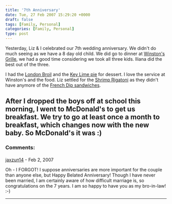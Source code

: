 ```yaml
---
title: '7th Anniversary'
date: Tue, 27 Feb 2007 15:29:20 +0000
draft: false
tags: [Family, Personal]
categories: [Family, Personal]
type: post
---
```


Yesterday, Liz & I celebrated our 7th wedding anniversary. We didn't do much seeing as we have a 8 day old child. We did go to dinner at [Winston's Grille](http://www.winstonsgrille.com/), we had a good time considering we took all three kids. Iliana did the best out of the three.

I had the [London Broil](http://www.winstonsgrille.com/OurMenu-Entrees.asp) and the [Key Lime pie](http://www.winstonsgrille.com/OurMenu-Desserts.asp) for dessert. I love the service at Winston's and the food. Liz settled for the [Shrimp Rigatoni](http://www.winstonsgrille.com/OurMenu-Entrees.asp) as they didn't have anymore of the [French Dip sandwiches](http://www.winstonsgrille.com/OurMenu-Burgers.asp).

After I dropped the boys off at school this morning, I went to McDonald's to get us breakfast. We try to go at least once a month to breakfast, which changes now with the new baby. So McDonald's it was :)
---
### Comments:
#### 
[jaxzun14](http://jaxzun14.wordpress.com/ "jacquie.moreno@gmail.com") - <time datetime="2007-02-27 12:12:28">Feb 2, 2007</time>

Oh - I FORGOT! I suppose anniversaries are more important for the couple than anyone else, but Happy Belated Anniversary! Though I have never been married, I am certainly aware of how difficult marriage is, so congratulations on the 7 years. I am so happy to have you as my bro-in-law! :-)
<hr />
